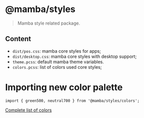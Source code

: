 # @mamba/styles

> Mamba style related package.

## Content

- `dist/pos.css`: mamba core styles for apps;
- `dist/desktop.css`: mamba core styles with desktop support;
- `theme.pcss`: default mamba theme variables.
- `colors.pcss`: list of colors used core styles;

# Importing new color palette

`import { green500, neutral700 } from '@mamba/styles/colors';`

[Complete list of colors](https://github.com/stone-payments/pos-mamba-sdk/blob/master/packages/configs/postcss/includes/colors.js)
